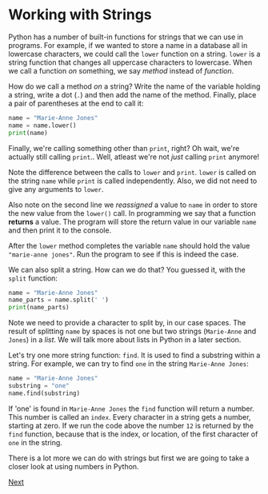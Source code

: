 # Working with Strings

Python has a number of built-in functions for strings that we can use in programs. For example, if we wanted to store a name in a database all in lowercase characters, we could call the `lower` function on a string. `lower` is a string function that changes all uppercase characters to lowercase. When we call a function _on_ something, we say _method_ instead of _function_.

How do we call a method _on_ a string? Write the name of the variable holding a string, write a dot (`.`) and then add the name of the method. Finally, place a pair of parentheses at the end to call it:
```python
name = "Marie-Anne Jones"
name = name.lower()
print(name)
```
Finally, we're calling something other than `print`, right? Oh wait, we're actually still calling `print`.. Well, atleast we're not _just_ calling `print` anymore!

Note the difference between the calls to `lower` and `print`. `lower` is called on the string `name` while `print` is called independently. Also, we did not need to give any arguments to `lower`.

Also note on the second line we _reassigned_ a value to `name` in order to store the new value from the `lower()` call. In programming we say that a function **returns** a value. The program will store the return value in our variable `name` and then print it to the console.

After the `lower` method completes the variable `name` should hold the value `"marie-anne jones"`. Run the program to see if this is indeed the case.

We can also split a string. How can we do that? You guessed it, with the `split` function:

```python
name = "Marie-Anne Jones"
name_parts = name.split(' ')
print(name_parts)
```

Note we need to provide a character to split by, in our case spaces. The result of splitting `name` by spaces is not one but two strings (`Marie-Anne` and `Jones`) in a _list_. We will talk more about lists in Python in a later section.

Let's try one more string function: `find`. It is used to find a substring within a string. For example, we can try to find `one` in the string `Marie-Anne Jones`:

```python
name = "Marie-Anne Jones"
substring = "one"
name.find(substring)
```

If 'one' is found in `Marie-Anne Jones` the `find` function will return a number. This number is called an `index`. Every character in a string gets a number, starting at zero. If we run the code above the number `12` is returned by the `find` function, because that is the index, or location, of the first character of `one` in the string.

There is a lot more we can do with strings but first we are going to take a closer look at using numbers in Python.

[Next](number.md)